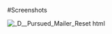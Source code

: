 #Screenshots

![_D__Pursued_Mailer_Reset html](https://github.com/yashraj1296/Mailer/assets/77559949/10e133cd-d123-4b01-a317-007c135e31af)
